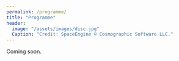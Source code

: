 ```yaml
---
permalink: /programme/
title: "Programme"
header:
  image: "/assets/images/disc.jpg"
  Caption: "Credit: SpaceEngine © Cosmographic Software LLC."
---
```


Coming soon.
